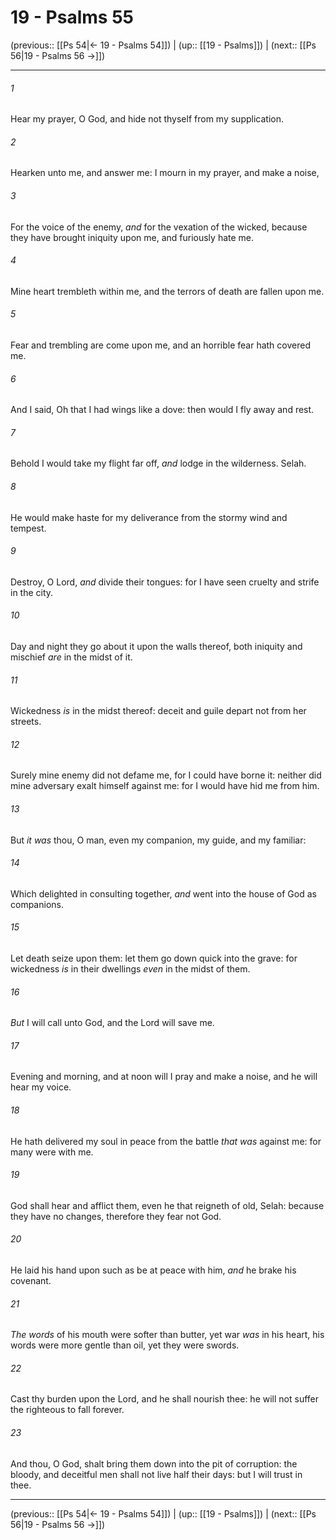 # 19 - Psalms 55

(previous:: [[Ps 54|← 19 - Psalms 54]]) | (up:: [[19 - Psalms]]) | (next:: [[Ps 56|19 - Psalms 56 →]])

***


###### 1 
Hear my prayer, O God, and hide not thyself from my supplication. 

###### 2 
Hearken unto me, and answer me: I mourn in my prayer, and make a noise, 

###### 3 
For the voice of the enemy, _and_ for the vexation of the wicked, because they have brought iniquity upon me, and furiously hate me. 

###### 4 
Mine heart trembleth within me, and the terrors of death are fallen upon me. 

###### 5 
Fear and trembling are come upon me, and an horrible fear hath covered me. 

###### 6 
And I said, Oh that I had wings like a dove: then would I fly away and rest. 

###### 7 
Behold I would take my flight far off, _and_ lodge in the wilderness. Selah. 

###### 8 
He would make haste for my deliverance from the stormy wind and tempest. 

###### 9 
Destroy, O Lord, _and_ divide their tongues: for I have seen cruelty and strife in the city. 

###### 10 
Day and night they go about it upon the walls thereof, both iniquity and mischief _are_ in the midst of it. 

###### 11 
Wickedness _is_ in the midst thereof: deceit and guile depart not from her streets. 

###### 12 
Surely mine enemy did not defame me, for I could have borne it: neither did mine adversary exalt himself against me: for I would have hid me from him. 

###### 13 
But _it was_ thou, O man, even my companion, my guide, and my familiar: 

###### 14 
Which delighted in consulting together, _and_ went into the house of God as companions. 

###### 15 
Let death seize upon them: let them go down quick into the grave: for wickedness _is_ in their dwellings _even_ in the midst of them. 

###### 16 
_But_ I will call unto God, and the Lord will save me. 

###### 17 
Evening and morning, and at noon will I pray and make a noise, and he will hear my voice. 

###### 18 
He hath delivered my soul in peace from the battle _that was_ against me: for many were with me. 

###### 19 
God shall hear and afflict them, even he that reigneth of old, Selah: because they have no changes, therefore they fear not God. 

###### 20 
He laid his hand upon such as be at peace with him, _and_ he brake his covenant. 

###### 21 
_The words_ of his mouth were softer than butter, yet war _was_ in his heart, his words were more gentle than oil, yet they were swords. 

###### 22 
Cast thy burden upon the Lord, and he shall nourish thee: he will not suffer the righteous to fall forever. 

###### 23 
And thou, O God, shalt bring them down into the pit of corruption: the bloody, and deceitful men shall not live half their days: but I will trust in thee.

***

(previous:: [[Ps 54|← 19 - Psalms 54]]) | (up:: [[19 - Psalms]]) | (next:: [[Ps 56|19 - Psalms 56 →]])
